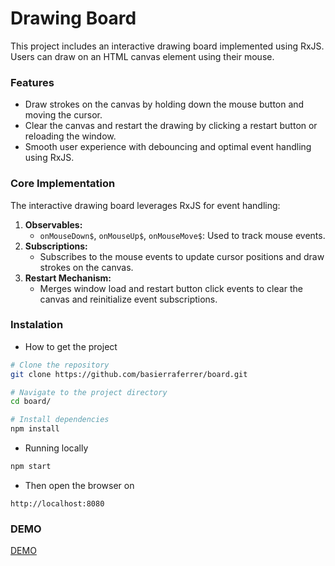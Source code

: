 # Drawing Board

This project includes an interactive drawing board implemented using RxJS. Users can draw on an HTML canvas element using their mouse.

### Features

- Draw strokes on the canvas by holding down the mouse button and moving the cursor.
- Clear the canvas and restart the drawing by clicking a restart button or reloading the window.
- Smooth user experience with debouncing and optimal event handling using RxJS.

### Core Implementation

The interactive drawing board leverages RxJS for event handling:

1. **Observables:**
   - `onMouseDown$`, `onMouseUp$`, `onMouseMove$`: Used to track mouse events.
2. **Subscriptions:**
   - Subscribes to the mouse events to update cursor positions and draw strokes on the canvas.
3. **Restart Mechanism:**
   - Merges window load and restart button click events to clear the canvas and reinitialize event subscriptions.

### Instalation

- How to get the project

```bash
# Clone the repository
git clone https://github.com/basierraferrer/board.git

# Navigate to the project directory
cd board/

# Install dependencies
npm install
```

- Running locally

```bash
npm start
```

- Then open the browser on

```url
http://localhost:8080
```

### DEMO

[DEMO](https://codepen.io/Alexis-Sierra-Ferrer/pen/QWRrNrj)
